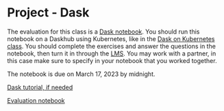 # Project - Dask

The evaluation for this class is a [Dask notebook](https://github.com/SupaeroDataScience/OBD/blob/master/notebooks/EvaluationDaskMLTaxyCabEmpty.ipynb). You should run this notebook on a Daskhub using Kubernetes, like in the [Dask on Kubernetes class](https://supaerodatascience.github.io/OBD/2_5_dask.html). You should complete the exercises and answer the questions in the notebook, then turn it in through the [LMS](https://lms.isae.fr/mod/assign/view.php?id=103701). You may work with a partner, in this case make sure to specify in your notebook that you worked together.

The notebook is due on March 17, 2023 by midnight.

[Dask tutorial, if needed](https://github.com/dask/dask-tutorial)

[Evaluation notebook](https://github.com/SupaeroDataScience/OBD/blob/master/notebooks/EvaluationDaskMLTaxyCabEmpty.ipynb)
